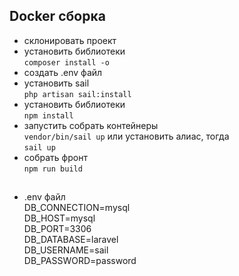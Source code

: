 ## Docker сборка
- склонировать проект
- установить библиотеки \
`composer install -o`
- создать .env файл
- установить sail \
`php artisan sail:install`
- установить библиотеки \
`npm install`
- запустить собрать контейнеры \
`vendor/bin/sail up` или установить алиас, тогда \
`sail up`
- собрать фронт \
`npm run build`

##


- .env файл \
    DB_CONNECTION=mysql \
    DB_HOST=mysql \
    DB_PORT=3306 \
    DB_DATABASE=laravel \
    DB_USERNAME=sail \
    DB_PASSWORD=password